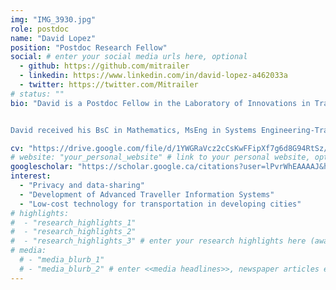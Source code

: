 ```yaml
---
img: "IMG_3930.jpg"
role: postdoc
name: "David Lopez"
position: "Postdoc Research Fellow"
social: # enter your social media urls here, optional
  - github: https://github.com/mitrailer
  - linkedin: https://www.linkedin.com/in/david-lopez-a462033a
  - twitter: https://twitter.com/Mitrailer
# status: ""
bio: "David is a Postdoc Fellow in the Laboratory of Innovations in Transportation at Ryerson University supervised by [Dr. Bilal Farooq](../farooq-b). David's research is focused on cybersecurity and privacy management systems for smart mobility. He is currently developing a comprehensive Blockchain framework for private and secure transactions of transportation data. He is also exploring the use of Blockchain in privacy-aware distribute transportation models. 


David received his BsC in Mathematics, MsEng in Systems Engineering-Transportation (with Honours) and PhD in Systems Engineering-Transportation from the [Universidad Nacional Autónoma de México (UNAM)](https://www.unam.mx/)." # enter your short bio here (markdown format compatible)

cv: "https://drive.google.com/file/d/1YWGRaVcz2cCsKwFFipXf7g6d8G94RtSz/view?usp=sharing" # link to your CV online, optional
# website: "your_personal_website" # link to your personal website, optional
googlescholar: "https://scholar.google.ca/citations?user=lPvrWhEAAAAJ&hl=en" # link to your google scholar profile, optional
interest:
  - "Privacy and data-sharing"
  - "Development of Advanced Traveller Information Systems"
  - "Low-cost technology for transportation in developing cities"
# highlights:
#  - "research_highlights_1"
#  - "research_highlights_2"
#  - "research_highlights_3" # enter your research highlights here (awards, achievements, etc.), optional
# media:
  # - "media_blurb_1"
  # - "media_blurb_2" # enter <<media headlines>>, newspaper articles etc...
---
```

